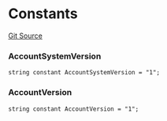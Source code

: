 # Constants
[Git Source](https://github.com/PermissionlessGames/degen-casino/blob/6045da79bcc780d5296b9e30abdb6b97559ac8ac/src/AccountSystem.sol)

### AccountSystemVersion

```solidity
string constant AccountSystemVersion = "1";
```

### AccountVersion

```solidity
string constant AccountVersion = "1";
```

